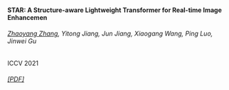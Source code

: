 #### STAR: A Structure-aware Lightweight Transformer for Real-time Image Enhancemen
###### <u>Zhaoyang Zhang</u>, Yitong Jiang, Jun Jiang, Xiaogang Wang, Ping Luo, Jinwei Gu
ICCV 2021 
###### [[PDF]](https://openaccess.thecvf.com/content/ICCV2021/papers/Zhang_STAR_A_Structure-Aware_Lightweight_Transformer_for_Real-Time_Image_Enhancement_ICCV_2021_paper.pdf)

